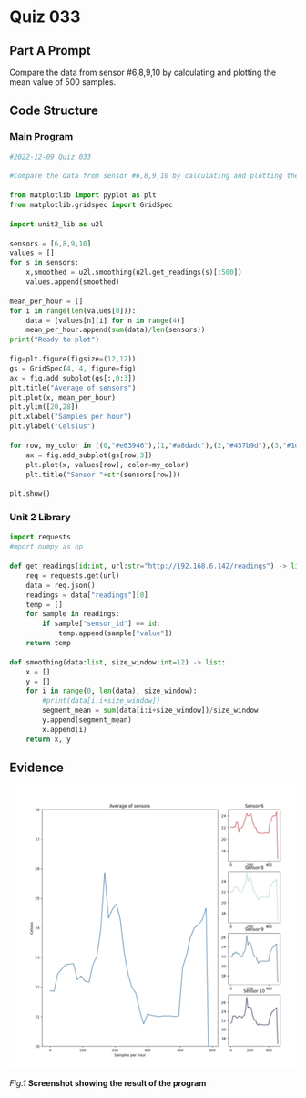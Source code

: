 # Quiz 033

## Part A Prompt

Compare the data from sensor #6,8,9,10 by calculating and plotting the mean value of 500 samples.

## Code Structure

### Main Program
```.py
#2022-12-09 Quiz 033

#Compare the data from sensor #6,8,9,10 by calculating and plotting the mean value of 500 samples.

from matplotlib import pyplot as plt
from matplotlib.gridspec import GridSpec

import unit2_lib as u2l

sensors = [6,8,9,10]
values = []
for s in sensors:
    x,smoothed = u2l.smoothing(u2l.get_readings(s)[:500])
    values.append(smoothed)

mean_per_hour = []
for i in range(len(values[0])):
    data = [values[n][i] for n in range(4)]
    mean_per_hour.append(sum(data)/len(sensors))
print("Ready to plot")

fig=plt.figure(figsize=(12,12))
gs = GridSpec(4, 4, figure=fig)
ax = fig.add_subplot(gs[:,0:3])
plt.title("Average of sensors")
plt.plot(x, mean_per_hour)
plt.ylim([20,28])
plt.xlabel("Samples per hour")
plt.ylabel("Celsius")

for row, my_color in [(0,"#e63946"),(1,"#a8dadc"),(2,"#457b9d"),(3,"#1d3557")]:
    ax = fig.add_subplot(gs[row,3])
    plt.plot(x, values[row], color=my_color)
    plt.title("Sensor "+str(sensors[row]))

plt.show()
```

### Unit 2 Library
```.py
import requests
#mport numpy as np

def get_readings(id:int, url:str="http://192.168.6.142/readings") -> list:
    req = requests.get(url)
    data = req.json()
    readings = data["readings"][0]
    temp = []
    for sample in readings:
        if sample["sensor_id"] == id:
            temp.append(sample["value"])
    return temp

def smoothing(data:list, size_window:int=12) -> list:
    x = []
    y = []
    for i in range(0, len(data), size_window):
        #print(data[i:i+size_window])
        segment_mean = sum(data[i:i+size_window])/size_window
        y.append(segment_mean)
        x.append(i)
    return x, y
```

## Evidence

![](/Assets/Quiz033_Evidence.jpg)

*Fig.1* **Screenshot showing the result of the program**